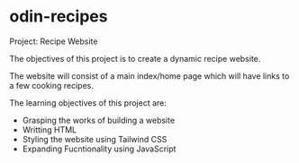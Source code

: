 # odin-recipes

Project: Recipe Website

The objectives of this project is to create a dynamic recipe website.

The website will consist of a main index/home page which will have links to a few cooking recipes. 

The learning objectives of this project are:

- Grasping the works of building a website
- Writting HTML
- Styling the website using Tailwind CSS
- Expanding Fucntionality using JavaScript